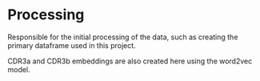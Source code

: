 # Processing
Responsible for the initial processing of the data, such as creating the primary dataframe used in this project.

CDR3a and CDR3b embeddings are also created here using the word2vec model.